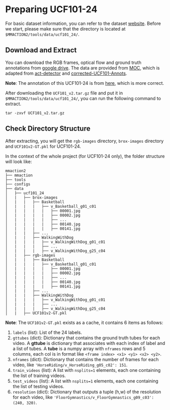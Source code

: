 # Preparing UCF101-24

For basic dataset information, you can refer to the dataset [website](http://www.thumos.info/download.html).
Before we start, please make sure that the directory is located at `$MMACTION2/tools/data/ucf101_24/`.

## Download and Extract

You can download the RGB frames, optical flow and ground truth annotations from [google drive](https://drive.google.com/drive/folders/1BvGywlAGrACEqRyfYbz3wzlVV3cDFkct).
The data are provided from [MOC](https://github.com/MCG-NJU/MOC-Detector/blob/master/readme/Dataset.md), which is adapted from [act-detector](https://github.com/vkalogeiton/caffe/tree/act-detector) and [corrected-UCF101-Annots](https://github.com/gurkirt/corrected-UCF101-Annots).

**Note**: The annotation of this UCF101-24 is from [here](https://github.com/gurkirt/corrected-UCF101-Annots), which is more correct.

After downloading the `UCF101_v2.tar.gz` file and put it in `$MMACTION2/tools/data/ucf101_24/`, you can run the following command to extract.

```shell
tar -zxvf UCF101_v2.tar.gz
```

## Check Directory Structure

After extracting, you will get the `rgb-images` directory, `brox-images` directory and `UCF101v2-GT.pkl` for UCF101-24.

In the context of the whole project (for UCF101-24 only), the folder structure will look like:

```
mmaction2
├── mmaction
├── tools
├── configs
├── data
│   ├── ucf101_24
│   |   ├── brox-images
│   |   |   ├── Basketball
│   |   |   |   ├── v_Basketball_g01_c01
│   |   |   |   |   ├── 00001.jpg
│   |   |   |   |   ├── 00002.jpg
│   |   |   |   |   ├── ...
│   |   |   |   |   ├── 00140.jpg
│   |   |   |   |   ├── 00141.jpg
│   |   |   ├── ...
│   |   |   ├── WalkingWithDog
│   |   |   |   ├── v_WalkingWithDog_g01_c01
│   |   |   |   ├── ...
│   |   |   |   ├── v_WalkingWithDog_g25_c04
│   |   ├── rgb-images
│   |   |   ├── Basketball
│   |   |   |   ├── v_Basketball_g01_c01
│   |   |   |   |   ├── 00001.jpg
│   |   |   |   |   ├── 00002.jpg
│   |   |   |   |   ├── ...
│   |   |   |   |   ├── 00140.jpg
│   |   |   |   |   ├── 00141.jpg
│   |   |   ├── ...
│   |   |   ├── WalkingWithDog
│   |   |   |   ├── v_WalkingWithDog_g01_c01
│   |   |   |   ├── ...
│   |   |   |   ├── v_WalkingWithDog_g25_c04
│   |   ├── UCF101v2-GT.pkl

```

**Note**: The `UCF101v2-GT.pkl` exists as a cache, it contains 6 items as follows:
1. `labels` (list): List of the 24 labels.
2. `gttubes` (dict): Dictionary that contains the ground truth tubes for each video.
  A **gttube** is dictionary that associates with each index of label and a list of tubes.
  A **tube** is a numpy array with `nframes` rows and 5 columns, each col is in format like `<frame index> <x1> <y1> <x2> <y2>`.
3. `nframes` (dict): Dictionary that contains the number of frames for each video, like `'HorseRiding/v_HorseRiding_g05_c02': 151`.
4. `train_videos` (list): A list with `nsplits=1` elements, each one containing the list of training videos.
5. `test_videos` (list): A list with `nsplits=1` elements, each one containing the list of testing videos.
6. `resolution` (dict): Dictionary that outputs a tuple (h,w) of the resolution for each video, like `'FloorGymnastics/v_FloorGymnastics_g09_c03': (240, 320)`.
